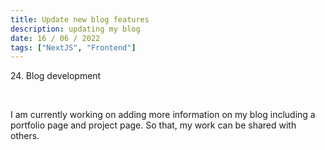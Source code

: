 ```yaml
---
title: Update new blog features
description: updating my blog
date: 16 / 06 / 2022
tags: ["NextJS", "Frontend"]
---
```


<p>24. Blog development</p>

<br/>
<p> I am currently working on adding more information on my blog including a portfolio page and project page. So that, my work can be shared with others.
</p>
